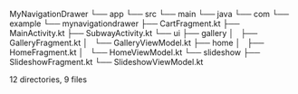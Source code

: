 MyNavigationDrawer
└── app
    └── src
        └── main
            └── java
                └── com
                    └── example
                        └── mynavigationdrawer
                            ├── CartFragment.kt
                            ├── MainActivity.kt
                            ├── SubwayActivity.kt
                            └── ui
                                ├── gallery
                                │   ├── GalleryFragment.kt
                                │   └── GalleryViewModel.kt
                                ├── home
                                │   ├── HomeFragment.kt
                                │   └── HomeViewModel.kt
                                └── slideshow
                                    ├── SlideshowFragment.kt
                                    └── SlideshowViewModel.kt

12 directories, 9 files
